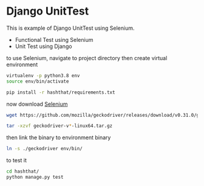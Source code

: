 # Django UnitTest

This is example of Django UnitTest using Selenium. 

* Functional Test using Selenium
* Unit Test using Django

to use Selenium, navigate to project directory then create virtual environment
```sh
virtualenv -p python3.8 env
source env/bin/activate

pip install -r hashthat/requirements.txt
```
now download [Selenium](https://github.com/mozilla/geckodriver/)

```sh
wget https://github.com/mozilla/geckodriver/releases/download/v0.31.0/geckodriver-v0.31.0-linux64.tar.gz

tar -xzvf geckodriver-v*-linux64.tar.gz
```
then link the binary to environment binary
```bash
ln -s ./geckodriver env/bin/
```
to test it
```bash
cd hashthat/
python manage.py test
```

